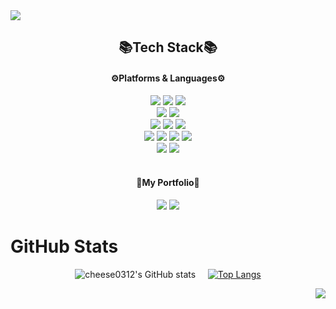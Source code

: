<img src="https://capsule-render.vercel.app/api?type=waving&color=auto&height=200&section=header&text=YeEunGitHub!&fontSize=80"/>

<div align="center">

<h2>📚Tech Stack📚</h2>
<h4>⚙Platforms & Languages⚙</h4>

<img src="https://img.shields.io/badge/Java-66CC66?style=flat-square&logo=java&logoColor=white"/>

<img src="https://img.shields.io/badge/JavaScript-FFCC66?style=flat-square&logo=JavaScript&logoColor=white"/>

<img src="https://img.shields.io/badge/jQuery-333399?style=flat-square&logo=jQuery&logoColor=white"/>

<br/>

<img src="https://img.shields.io/badge/HTML5-FF6633?style=flat-square&logo=HTML5&logoColor=white"/>

<img src="https://img.shields.io/badge/CSS-0099FF?style=flat-square&logo=css3&logoColor=white"/>

<br/>

<img src="https://img.shields.io/badge/Spring-66CC33?style=flat-square&logo=Spring&logoColor=white"/>

<img src="https://img.shields.io/badge/SpringBoot-339900?style=flat-square&logo=SpringBoot&logoColor=white"/>

<img src="https://img.shields.io/badge/Thymeleaf-336600?style=flat-square&logo=Thymeleaf&logoColor=white"/>

<br/>

<img src="https://img.shields.io/badge/Oracle-FF0000?style=flat-square&logo=Oracle&logoColor=white"/>

<img src="https://img.shields.io/badge/MySQL-3399FF?style=flat-square&logo=MySQL&logoColor=white"/>

<img src="https://img.shields.io/badge/MSSQL-3399FF?style=flat-square&logo=MySQL&logoColor=white"/>

<img src="https://img.shields.io/badge/Postgres-3399FF?style=flat-square&logo=MySQL&logoColor=white"/>

<br/>

<img src="https://img.shields.io/badge/Git-222222?style=flat-square&logo=Git&logoColor=white"/>

<img src="https://img.shields.io/badge/GitHub-333333?style=flat-square&logo=GitHub&logoColor=white"/>

</div>

<br/>

<div align="center">
 <h4>💜My Portfolio💜</h4>

  
<a href="https://velog.io/@clwm_032">
<img src="https://img.shields.io/badge/Velog-3DDC84?style=flat-square&logo=Blogger&logoColor=white"/></a>

<a href="https://www.notion.so/40ec69eca0e440aea07266f5b9ba1d02">
<img src="https://img.shields.io/badge/Notion-330000?style=flat-square&logo=Notion&logoColor=white"/>
</a>

</div>

# GitHub Stats
<div align="center">
  
![cheese0312's GitHub stats](https://github-readme-stats.vercel.app/api?username=cheese0312&theme=ocean_dark&show_icons=true)&nbsp;&nbsp;&nbsp;&nbsp; 
[![Top Langs](https://github-readme-stats.vercel.app/api/top-langs/?username=cheese0312&layout=compact&theme=ocean_dark&langs_count=10)](https://github.com/anuraghazra/github-readme-stats)
  
</div>

<div align="right">
  
[![](https://visitcount.itsvg.in/api?id=CJH0120&icon=7&color=6)](https://visitcount.itsvg.in)
   
</div>


<!-- Here are some ideas to get you started:

- 🔭 I’m currently working on ...
- 🌱 I’m currently learning ...
- 👯 I’m looking to collaborate on ...
- 🤔 I’m looking for help with ...
- 💬 Ask me about ...
- 📫 How to reach me: ...
- 😄 Pronouns: ...
- ⚡ Fun fact: ...
-->
